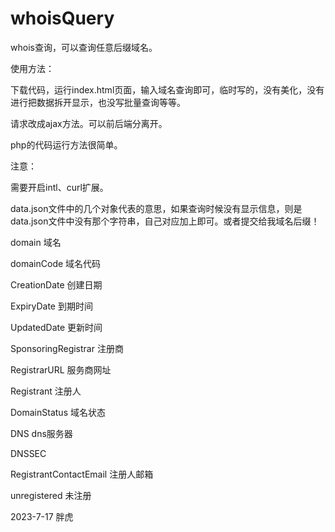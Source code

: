 # whoisQuery

whois查询，可以查询任意后缀域名。

使用方法：

下载代码，运行index.html页面，输入域名查询即可，临时写的，没有美化，没有进行把数据拆开显示，也没写批量查询等等。

请求改成ajax方法。可以前后端分离开。

php的代码运行方法很简单。

注意：

需要开启intl、curl扩展。

data.json文件中的几个对象代表的意思，如果查询时候没有显示信息，则是data.json文件中没有那个字符串，自己对应加上即可。或者提交给我域名后缀！

domain   							域名

domainCode  					域名代码

CreationDate 					创建日期

ExpiryDate						到期时间

UpdatedDate					更新时间

SponsoringRegistrar		注册商

RegistrarURL 					服务商网址

Registrant   						注册人

DomainStatus					域名状态

DNS 								dns服务器

DNSSEC

RegistrantContactEmail   注册人邮箱

unregistered  					未注册

2023-7-17 胖虎
